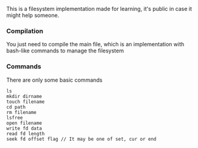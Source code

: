 This is a filesystem implementation made for learning, it's public in case it might help someone.

### Compilation
You just need to compile the main file, which is an implementation with bash-like commands to manage the filesystem

### Commands
There are only some basic commands
```
ls
mkdir dirname
touch filename
cd path
rm filename
lsfree
open filename
write fd data
read fd length
seek fd offset flag // It may be one of set, cur or end
```
